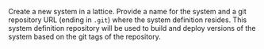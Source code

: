 Create a new system in a lattice. Provide a name for the system and a git repository URL (ending in `.git`) where the system definition resides. This system definition repository will be used to build and deploy versions of the system based on the git tags of the repository.
